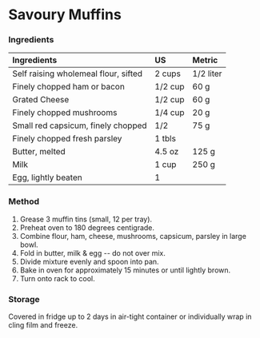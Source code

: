 # Savoury Muffins

### Ingredients

|Ingredients | US    |Metric |
|:-----------|:------|:------|
| Self raising wholemeal flour, sifted | 2 cups | 1/2 liter |
| Finely chopped ham or bacon | 1/2 cup | 60 g |
| Grated Cheese | 1/2 cup | 60 g |
| Finely chopped mushrooms | 1/4 cup | 20 g |
| Small red capsicum, finely chopped | 1/2 | 75 g |
| Finely chopped fresh parsley | 1 tbls |
| Butter, melted | 4.5 oz | 125 g |
| Milk | 1 cup | 250 g |
| Egg, lightly beaten | 1 |

### Method

1. Grease 3 muffin tins (small, 12 per tray).
2. Preheat oven to 180 degrees centigrade.
3. Combine flour, ham, cheese, mushrooms, capsicum, parsley in large bowl.
5. Fold in butter, milk & egg -- do not over mix.
6. Divide mixture evenly and spoon into pan.
7. Bake in oven for approximately 15 minutes or until lightly brown.
8. Turn onto rack to cool.

### Storage

Covered in fridge up to 2 days in air-tight container or individually wrap in cling film and freeze.
